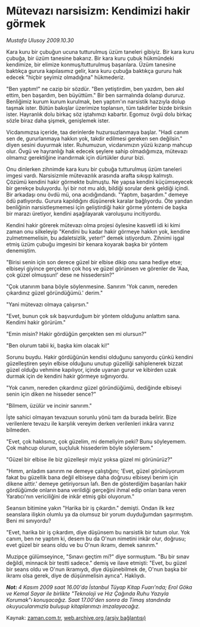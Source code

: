 # Mütevazı narsisizm: Kendimizi hakir görmek

*Mustafa Ulusoy 2009.10.30*

<tr><td class="metin" colspan="2" style="padding-top: 20px; padding-left: 5px; padding-right: 10px;">Kara kuru bir çubuğun ucuna tutturulmuş üzüm taneleri gibiyiz. Bir kara kuru çubuğa, bir üzüm tanesine bakarız. Bir kara kuru çubuk hükmündeki kendimize, bir elimize konmuş/tutturulmuş başarılara. Üzüm tanesine baktıkça gurura kapılasımız gelir, kara kuru çubuğa baktıkça gururu hak edecek "hiçbir şeyimiz olmadığına" hükmederiz.</td></tr><tr><td class="metin" colspan="2" style="padding-top: 20px; padding-left: 5px; padding-right: 10px;"><p>"Ben yaptım!" ne cazip bir sözdür. "Ben yetiştirdim, ben yazdım, ben akıl ettim, ben başardım, ben büyüttüm." Bir ben sarmalında dolanıp dururuz. Benliğimiz kurum kurum kurulmak, ben yaptım'ın narsistik hazzıyla dolup taşmak ister. Bütün bakışlar üzerimize toplansın, tüm takdirler bizde biriksin ister. Hayranlık dolu birkaç söz iştahımızı kabartır. Egomuz övgü dolu birkaç sözle biraz daha şişmek, genişlemek ister.
<p>Vicdanımızsa içeride, taa derinlerde huzursuzlanmaya başlar. "Hadi canım sen de, gururlanmaya hakkın yok, takdir edilmesi gereken sen değilsin." diyen sesini duyurmak ister. Ruhumuzun, vicdanımızın yüzü kızarıp mahcup olur. Övgü ve hayranlığı hak edecek şeylere sahip olmadığımıza, mütevazı olmamız gerektiğine inandırmak için dürtükler durur bizi.
<p>Onu dinlerken zihnimde kara kuru bir çubuğa tutturulmuş üzüm taneleri imgesi vardı. Narsisizmle mütevazılık arasında arafta sıkışıp kalmıştı. Çözümü kendini hakir görmekte bulmuştu. Ne yapsa kendini küçümseyecek bir gerekçe buluyordu. İyi bir not mu aldı, bildiği sorular denk geldiği içindi. Bir arkadaşı onu övdü mü, ona acıdığındandı. "Yaptım, başardım." demeye ödü patlıyordu. Gurura kapıldığını düşünerek karalar bağlıyordu. Öte yandan benliğinin narsistleşmemesi için geliştirdiği hakir görme yöntemi de başka bir marazı üretiyor, kendini aşağılayarak varoluşunu incitiyordu.
<p>Kendini hakir görerek mütevazı olma projesi öylesine kasvetli idi ki kimi zaman onu silkeleyip "Kendini bu kadar hakir görmeye hakkın yok, kendine zulmetmemelisin, bu adaletsizlik, yeter!" demek istiyordum. Zihnimi işgal etmiş üzüm çubuğu imgesini bir kenara koyarak başka bir yöntem denemiştim.
<p>"Birisi senin için son derece güzel bir elbise dikip onu sana hediye etse; elbiseyi giyince gerçekten çok hoş ve güzel görünsen ve görenler de 'Aaa, çok güzel olmuşsun!' dese ne hissedersin?"
<p>"Çok utanırım bana böyle söylenmesine. Sanırım 'Yok canım, nereden çıkardınız güzel göründüğümü.' derim."
<p>"Yani mütevazı olmaya çalışırsın."
<p>"Evet, bunun çok sık başvurduğum bir yöntem olduğunu anlattım sana. Kendimi hakir görürüm."
<p>"Emin misin? Hakir gördüğün gerçekten sen mi olursun?"
<p>"Ben olurum tabii ki, başka kim olacak ki!"
<p>Sorunu buydu. Hakir gördüğünün kendisi olduğunu sanıyordu çünkü kendini güzelleştiren şeyin elbise olduğunu unutup güzelliği sahiplenerek bizzat güzel olduğu vehmine kapılıyor, içinde uyanan gurur ve kibirden uzak durmak için de kendini hakir görmeye sığınıyordu.
<p>"Yok canım, nereden çıkardınız güzel göründüğümü, dediğinde elbiseyi senin için diken ne hisseder sence?"
<p>"Bilmem, üzülür ve incinir sanırım."
<p>İşte sahici olmayan tevazuun sorunlu yönü tam da burada belirir. Bize verilenlere tevazu ile karşılık vereyim derken verilenleri inkâra varırız bilmeden.
<p>"Evet, çok haklısınız, çok güzelim, mi demeliyim peki? Bunu söyleyemem. Çok mahcup olurum, suçluluk hissederim böyle söylersem."
<p>"Güzel bir elbise ile biz güzelleşir miyiz yoksa güzel mi görünürüz?"
<p>"Hımm, anladım sanırım ne demeye çalıştığını; 'Evet, güzel görünüyorum fakat bu güzellik bana değil elbiseye daha doğrusu elbiseyi benim için dikene aittir.' demeye getiriyorsun lafı. Ben de gösterdiğim başarıları hakir gördüğümde onların bana verildiği gerçeğini ihmal edip onları bana veren Yaratıcı'nın vericiliğini de inkâr etmiş gibi oluyorum."
<p>Seansın bitimine yakın "Harika bir iş çıkardın." demişti. Ondan ilk kez seanslara ilişkin olumlu ya da olumsuz bir yorum duyduğumdan şaşırmıştım. Beni mi sınıyordu?
<p>"Evet, harika bir iş çıkardım, diye düşünsem bu narsistik bir tutum olur. Yok canım, ben ne yaptım ki, desem bu da O'nun nimetini inkâr olur, doğrusu; evet güzel bir seans oldu ve bu O'nun ikramı, demek sanırım."
<p>Muzipçe gülümseyince, "Sınavı geçtim mi?" diye sormuştum. "Bu bir sınav değildi, minnacık bir testti sadece." demiş ve ilave etmişti: "Evet, bu güzel bir seans oldu ve O'nun ikramıydı, diye düşünebilmek de, O'nun başka bir ikramı olsa gerek, diye de düşünmelisin ayrıca". Haklıydı.
<p><i><b>Not: </b>4 Kasım 2009 saat 16.00'da İstanbul Tüyap Kitap Fuarı'nda; Erol Göka ve Kemal Sayar ile birlikte "Teknoloji ve Hız Çağında Ruhu Yazıyla Korumak"ı konuşacağız. Saat 17.00'den sonra da Timaş standında okuyucularımızla buluşup kitaplarımızı imzalayacağız.</i><br/></p></p></p></p></p></p></p></p></p></p></p></p></p></p></p></p></p></p></p></p></p></td></tr>

Kaynak: [zaman.com.tr](http://zaman.com.tr/yazar.do?yazino=909292), [web.archive.org (arşiv bağlantısı)](http://web.archive.org/web/20091103045602/http://zaman.com.tr:80/yazar.do?yazino=909292)
